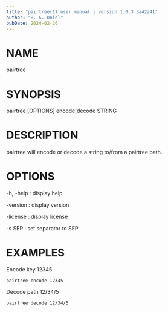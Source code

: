 ```yaml
---
title: "pairtree(1) user manual | version 1.0.3 3a42a41"
author: "R. S. Doiel"
pubDate: 2024-02-26
---
```


# NAME

pairtree

# SYNOPSIS

pairtree [OPTIONS] encode|decode STRING

# DESCRIPTION

pairtree will encode or decode a string to/from a pairtree path.

# OPTIONS

-h, -help
: display help

-version
: display version

-license
: display license

-s SEP
: set separator to SEP

# EXAMPLES

Encode key 12345

~~~shell
pairtree encode 12345
~~~

Decode path 12/34/5

~~~shell
pairtree decode 12/34/5
~~~

